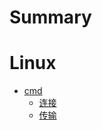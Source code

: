 # Summary

# Linux

- [cmd](linux/cmd/cmd.md)
  - [连接](linux/cmd/connect.md)
  - [传输](linux/cmd/transport.md)


